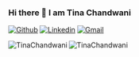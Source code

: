 ### Hi there 👋 I am Tina Chandwani

<!--
**TinaChandwani/TinaChandwani** is a ✨ _special_ ✨ repository because its `README.md` (this file) appears on your GitHub profile.

Here are some ideas to get you started:

- 🔭 I’m currently working on ...
- 🌱 I’m currently learning ...
- 👯 I’m looking to collaborate on ...
- 🤔 I’m looking for help with ...
- 💬 Ask me about ...
- 📫 How to reach me: ...
- 😄 Pronouns: ...
- ⚡ Fun fact: ...
-->



<!-- Trying to solve problems pythonically! -->



[![Github](https://img.shields.io/badge/-Github-000?&logo=Github&logoColor=white)](https://github.com/TinaChandwani)
[![Linkedin](https://img.shields.io/badge/-LinkedIn-blue?&logo=Linkedin&logoColor=white)](https://linkedin.com/in/tina-chandwani-33057a179)
[![Gmail](https://img.shields.io/badge/-Gmail-c14438?&logo=Gmail&logoColor=white)](mailto:tinachandwani3017@gmail.com)


<img align="left" src="https://github-readme-stats.vercel.app/api/top-langs/?username=TinaChandwani&layout=compact&hide=html&theme=blue-green" alt="TinaChandwani" />

<img align="left" src="https://github-readme-stats.vercel.app/api?username=TinaChandwani&show_icons=true&theme=blue-green" alt="TinaChandwani" />
